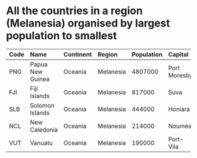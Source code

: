 # All the countries in a region (Melanesia) organised by largest population to smallest

| Code | Name | Continent | Region | Population | Capital |
| :--- | :--- | :--- | :--- | :--- | :--- |
|PNG|Papua New Guinea|Oceania|Melanesia|4807000|Port Moresby|
|FJI|Fiji Islands|Oceania|Melanesia|817000|Suva|
|SLB|Solomon Islands|Oceania|Melanesia|444000|Honiara|
|NCL|New Caledonia|Oceania|Melanesia|214000|Nouméa|
|VUT|Vanuatu|Oceania|Melanesia|190000|Port-Vila|
